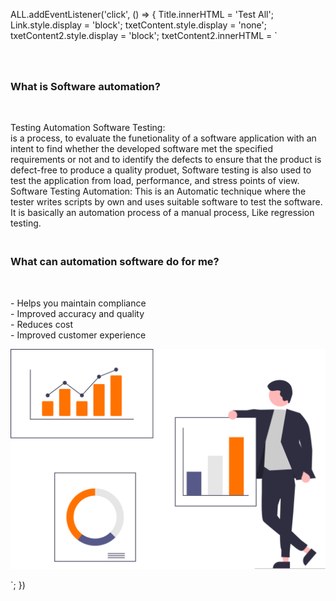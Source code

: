 ALL.addEventListener('click', () => {
    Title.innerHTML = 'Test All';
    Link.style.display = 'block';
    txetContent.style.display = 'none';
    txetContent2.style.display = 'block';
    txetContent2.innerHTML = `<div class="row">
    <div class="col-md-7">
        <h3><br><br><span class="text-dark">What is Software automation?</span></h3><br>
        <p class="content text-light"> Testing Automation Software Testing: <br>
            is a process, to evaluate the funetionality of a software application with an intent to find
            whether the developed software
            met the specified requirements or not and to identify the defects to ensure that the product
            is defect-free to produce a quality produet, Software testing is also used to test the
            application from load, performance, and stress points of view. Software Testing Automation:
            This is an Automatic technique where the tester writes scripts by own and uses suitable
            software to test the software.
            It is basically an automation process of a manual process, Like regression testing.
        <h3><br><span>What can automation software do for me?</span></h3><br>
        <p class="content text-light">- Helps you maintain compliance<br>- Improved accuracy and quality<br>
            - Reduces cost <br> - Improved customer experience</p>
    </div>
    <div class="col-md-5 ">
            <img src="images/undraw_all_the_data_re_hh4w.svg" class="w-100" alt="All">
    </div>
</div>`;
})